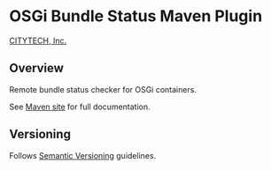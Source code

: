 # OSGi Bundle Status Maven Plugin

[CITYTECH, Inc.](http://www.citytechinc.com)

## Overview

Remote bundle status checker for OSGi containers.

See [Maven site](http://citytechinc.github.io/osgi-bundle-status-maven-plugin) for full documentation.

## Versioning

Follows [Semantic Versioning](http://semver.org/) guidelines.